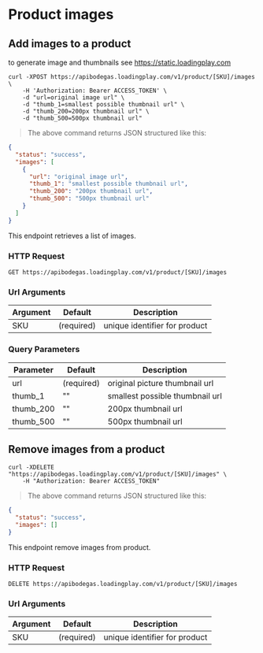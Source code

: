 # Product images

## Add images to a product

to generate image and thumbnails see https://static.loadingplay.com

```shell
curl -XPOST https://apibodegas.loadingplay.com/v1/product/[SKU]/images \
    -H 'Authorization: Bearer ACCESS_TOKEN' \
    -d "url=original image url" \
    -d "thumb_1=smallest possible thumbnail url" \
    -d "thumb_200=200px thumbnail url" \
    -d "thumb_500=500px thumbnail url"
```

> The above command returns JSON structured like this:

```json
{
  "status": "success",
  "images": [
    {
      "url": "original image url",
      "thumb_1": "smallest possible thumbnail url",
      "thumb_200": "200px thumbnail url",
      "thumb_500": "500px thumbnail url"
    }
  ]
}
```

This endpoint retrieves a list of images.

### HTTP Request

`GET https://apibodegas.loadingplay.com/v1/product/[SKU]/images`

### Url Arguments

| Argument  | Default    | Description                     |
| --------- | ---------- | ------------------------------- |
| SKU       | (required) | unique identifier for product   |

### Query Parameters

| Parameter | Default    | Description                     |
| --------- | ---------- | ------------------------------- |
| url       | (required) | original picture thumbnail url  |
| thumb_1   | ""         | smallest possible thumbnail url |
| thumb_200 | ""         | 200px thumbnail url             |
| thumb_500 | ""         | 500px thumbnail url             |





## Remove images from a product

```shell
curl -XDELETE "https://apibodegas.loadingplay.com/v1/product/[SKU]/images" \
    -H "Authorization: Bearer ACCESS_TOKEN"
```

> The above command returns JSON structured like this:

```json
{
  "status": "success",
  "images": []
}
```

This endpoint remove images from product.

### HTTP Request

`DELETE https://apibodegas.loadingplay.com/v1/product/[SKU]/images`

### Url Arguments

| Argument  | Default    | Description                     |
| --------- | ---------- | ------------------------------- |
| SKU       | (required) | unique identifier for product   |
